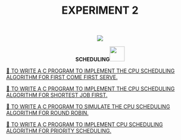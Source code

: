 <h1 align="center">EXPERIMENT 2</h1>
<!-- PROJECT LOGO -->
<br />
<p align="center">
  <a href="https://github.com/DHANOLA/CLASS-NOTIX/tree/root/SEMESTER%203/OPERATING%20SYSTEMS%20LAB/EXPERIMENT%202">
    <img src="https://media.giphy.com/media/9uIjwFgumdKSw8gzpV/giphy.gif" >
  </a>

  

  <p align="center">
  <b> SCHEDULING<img src="https://media.giphy.com/media/l0HlRnAWXxn0MhKLK/giphy.gif" width="40" height="40" /></b>
    <br />
   
  </p>
</p>



 <a href="https://github.com/DHANOLA/CLASS-NOTIX/blob/root/SEMESTER%203/OPERATING%20SYSTEMS%20LAB/EXPERIMENT%202/QUESTION%20NO%201.c" style="color: ">🧿 TO WRITE A C PROGRAM TO IMPLEMENT THE CPU SCHEDULING ALGORITHM FOR FIRST COME FIRST SERVE. </a><br />
 
<a href="https://github.com/DHANOLA/CLASS-NOTIX/blob/root/SEMESTER%203/OPERATING%20SYSTEMS%20LAB/EXPERIMENT%202/QUESTION%20NO%202.c" style="color: ">🧿 TO WRITE A C PROGRAM TO IMPLEMENT THE CPU SCHEDULING ALGORITHM FOR SHORTEST JOB FIRST. </a><br />
 
 <a href="https://github.com/DHANOLA/CLASS-NOTIX/blob/root/SEMESTER%203/OPERATING%20SYSTEMS%20LAB/EXPERIMENT%202/QUESTION%20NO%203.c" style="color: ">🧿 TO WRITE A C PROGRAM TO SIMULATE THE CPU SCHEDULING ALGORITHM FOR ROUND ROBIN.</a><br />
 
  
 <a href="https://github.com/DHANOLA/CLASS-NOTIX/blob/root/SEMESTER%203/OPERATING%20SYSTEMS%20LAB/EXPERIMENT%202/QUESTION%20NO%204.c" style="color: ">🧿 TO WRITE A C PROGRAM TO IMPLEMENT CPU SCHEDULING ALGORITHM FOR PRIORITY SCHEDULING.</a><br />
 
 
 
 
 
 
 
 

